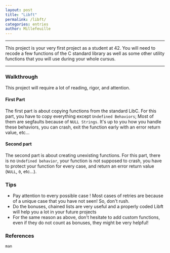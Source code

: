 ```yaml
---
layout: post
title: "Libft"
permalink: /libft/
categories: entries
author: Millefeuille
---
```

---
This project is your very first project as a student at 42. You will need to recode a few functions of the C standard library as well as some other utility functions that you will use during your whole cursus.

---

### Walkthrough
This project will require a lot of reading, rigor, and attention.

#### First Part
The first part is about copying functions from the standard LibC.
For this part, you have to copy everything except `Undefined Behaviors`; Most of them are segfaults because of `NULL Strings`. It's up to you how you handle these behaviors, you can crash, exit the function early with an error return value, etc...
#### Second part
The second part is about creating unexisting functions.
For this part, there is no `Undefined behavior`, your function is not supposed to crash, you have to protect your function for every case, and return an error return value (`NULL`, `0`, etc...).

### Tips
- Pay attention to every possible case ! Most cases of retries are because of a unique case that you have not seen! So, don't rush.
- Do the bonuses, chained lists are very useful and a properly coded Libft will help you a lot in your future projects
- For the same reason as above, don't hesitate to add custom functions, even if they do not count as bonuses, they might be very helpful!

### References
`man`
